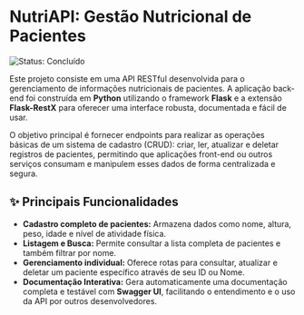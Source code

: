 # NutriAPI: Gestão Nutricional de Pacientes

![Status: Concluído](https://img.shields.io/badge/status-concluído-brightgreen)

Este projeto consiste em uma API RESTful desenvolvida para o gerenciamento de informações nutricionais de pacientes. A aplicação back-end foi construída em **Python** utilizando o framework **Flask** e a extensão **Flask-RestX** para oferecer uma interface robusta, documentada e fácil de usar.

O objetivo principal é fornecer endpoints para realizar as operações básicas de um sistema de cadastro (CRUD): criar, ler, atualizar e deletar registros de pacientes, permitindo que aplicações front-end ou outros serviços consumam e manipulem esses dados de forma centralizada e segura.

## ✨ Principais Funcionalidades

- **Cadastro completo de pacientes:** Armazena dados como nome, altura, peso, idade e nível de atividade física.
- **Listagem e Busca:** Permite consultar a lista completa de pacientes e também filtrar por nome.
- **Gerenciamento individual:** Oferece rotas para consultar, atualizar e deletar um paciente específico através de seu ID ou Nome.
- **Documentação Interativa:** Gera automaticamente uma documentação completa e testável com **Swagger UI**, facilitando o entendimento e o uso da API por outros desenvolvedores.